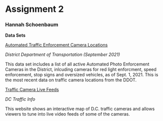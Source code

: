 # Assignment 2

### Hannah Schoenbaum

**Data Sets**

[Automated Traffic Enforcement Camera Locations](https://ddot.dc.gov/sites/default/files/dc/sites/ddot/publication/attachments/ATEB%20active%20locations%2009.01.2021%5B17%5D.pdf)

*District Department of Transportation (September 2021)*

This data set includes a list of all active Automated Photo Enforcement Cameras in the District, inlcuding cameras for red light enforcment, speed enforcement, stop signs and oversized vehicles, as of Sept. 1, 2021. This is the most recent data on traffic camera locations from the DDOT.

[Traffic Camera Live Feeds](https://www.dctrafficinfo.org)

*DC Traffic Info*

This website shows an interactive map of D.C. traffic cameras and allows viewers to tune into live video feeds of some of the cameras.
